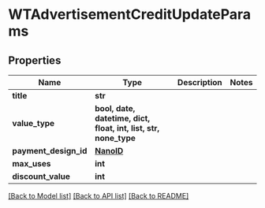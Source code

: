 # WTAdvertisementCreditUpdateParams


## Properties
Name | Type | Description | Notes
------------ | ------------- | ------------- | -------------
**title** | **str** |  | 
**value_type** | **bool, date, datetime, dict, float, int, list, str, none_type** |  | 
**payment_design_id** | [**NanoID**](NanoID.md) |  | 
**max_uses** | **int** |  | 
**discount_value** | **int** |  | 

[[Back to Model list]](../README.md#documentation-for-models) [[Back to API list]](../README.md#documentation-for-api-endpoints) [[Back to README]](../README.md)


